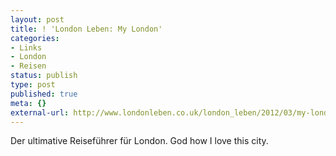 ```yaml
---
layout: post
title: ! 'London Leben: My London'
categories:
- Links
- London
- Reisen
status: publish
type: post
published: true
meta: {}
external-url: http://www.londonleben.co.uk/london_leben/2012/03/my-london.html
---
```

Der ultimative Reiseführer für London. God how I love this city.
